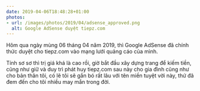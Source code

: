 ```yaml
---
date: 2019-04-06T18:48:28+01:00
photos:
- url: /images/photos/2019/04/adsense_approved.png
  alt: Google AdSense duyệt tiepz.com
---
```

Hôm qua ngày mùng 06 tháng 04 năm 2019, thì Google AdSense đã chính thức duyệt cho tiepz.com vào mạng lưới quảng cáo của mình.

Tính sơ sơ thì trị giá khá là cao rồi, giờ bắt đầu xây dựng trang để kiếm tiền, cũng như giữ và duy trì phát huy tiepz.com sau này cho gia đình cũng như cho bản thân tôi, có lẽ tôi sẽ gắn bó rất lâu với tên miền tuyệt vời này, thứ đã đem đến cho tôi nhiều may mắn trong đời.
